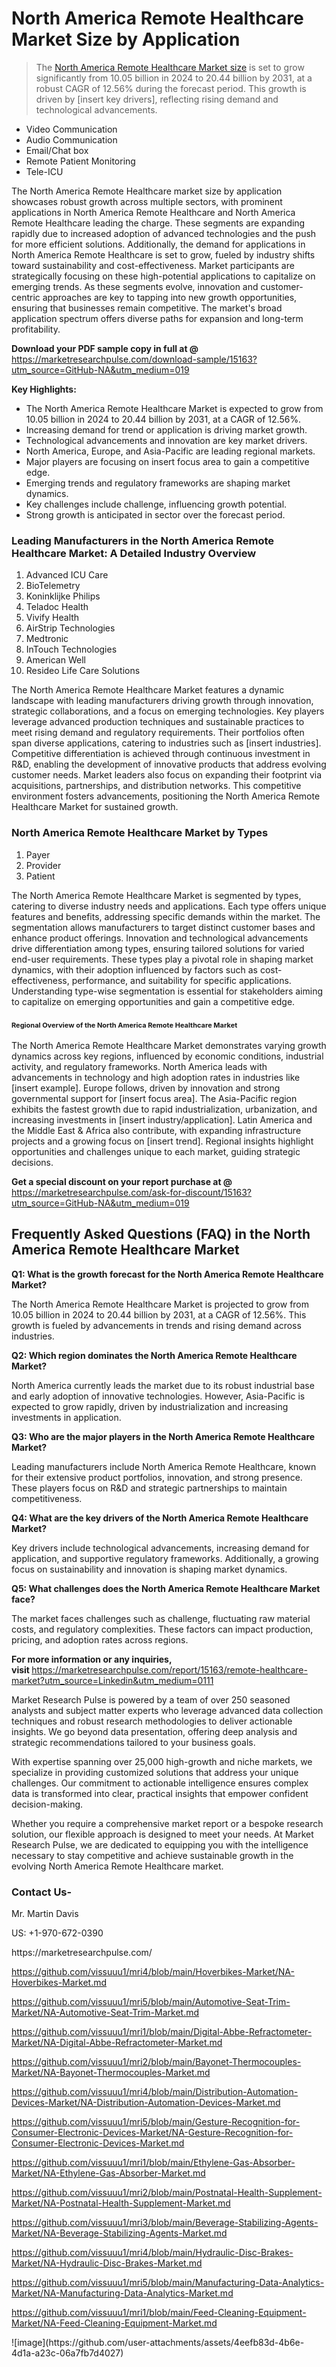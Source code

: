 <h1>North America Remote Healthcare Market&nbsp;Size by Application</h1><blockquote><p>The <a href="https://marketresearchpulse.com/download-sample/15163?utm_source=GitHub-NA&amp;utm_medium=019">North America Remote Healthcare Market size</a> is set to grow significantly from 10.05 billion in 2024 to 20.44 billion by 2031, at a robust CAGR of 12.56% during the forecast period. This growth is driven by [insert key drivers], reflecting rising demand and technological advancements.</p></blockquote><ul><li>Video Communication<li> Audio Communication<li> Email/Chat box<li> Remote Patient Monitoring<li> Tele-ICU</li></ul><p>The North America Remote Healthcare market size by application showcases robust growth across multiple sectors, with prominent applications in North America Remote Healthcare and North America Remote Healthcare leading the charge. These segments are expanding rapidly due to increased adoption of advanced technologies and the push for more efficient solutions. Additionally, the demand for applications in North America Remote Healthcare is set to grow, fueled by industry shifts toward sustainability and cost-effectiveness. Market participants are strategically focusing on these high-potential applications to capitalize on emerging trends. As these segments evolve, innovation and customer-centric approaches are key to tapping into new growth opportunities, ensuring that businesses remain competitive. The market's broad application spectrum offers diverse paths for expansion and long-term profitability.</p><p><strong>Download your PDF sample copy in full at @ </strong><a href="https://marketresearchpulse.com/download-sample/15163?utm_source=GitHub-NA&amp;utm_medium=019">https://marketresearchpulse.com/download-sample/15163?utm_source=GitHub-NA&amp;utm_medium=019</a></p><p><strong>Key Highlights: </strong></p><ul><li>The North America Remote Healthcare Market is expected to grow from 10.05 billion in 2024 to 20.44 billion by 2031, at a CAGR of 12.56%.</li><li>Increasing demand for trend or application is driving market growth.</li><li>Technological advancements and innovation are key market drivers.</li><li>North America, Europe, and Asia-Pacific are leading regional markets.</li><li>Major players are focusing on insert focus area to gain a competitive edge.</li><li>Emerging trends and regulatory frameworks are shaping market dynamics.</li><li>Key challenges include challenge, influencing growth potential.</li><li>Strong growth is anticipated in sector over the forecast period.</li></ul><h3>Leading Manufacturers in the North America Remote Healthcare Market: A Detailed Industry Overview</h3><ol><li>Advanced ICU Care</li><li>BioTelemetry</li><li>Koninklijke Philips</li><li>Teladoc Health</li><li>Vivify Health</li><li>AirStrip Technologies</li><li>Medtronic</li><li>InTouch Technologies</li><li>American Well</li><li>Resideo Life Care Solutions</li></ol><div class="flex max-w-full flex-col flex-grow"><div class="min-h-8 text-message flex w-full flex-col items-end gap-2 whitespace-normal break-words [.text-message+&amp;]:mt-5" dir="auto" data-message-author-role="assistant" data-message-id="fd8432e4-4910-450d-b182-61b7bfb0a01f" data-message-model-slug="gpt-4o"><div class="flex w-full flex-col gap-1 empty:hidden first:pt-[3px]"><div class="markdown prose w-full break-words dark:prose-invert light"><p>The North America Remote Healthcare Market features a dynamic landscape with leading manufacturers driving growth through innovation, strategic collaborations, and a focus on emerging technologies. Key players leverage advanced production techniques and sustainable practices to meet rising demand and regulatory requirements. Their portfolios often span diverse applications, catering to industries such as [insert industries]. Competitive differentiation is achieved through continuous investment in R&amp;D, enabling the development of innovative products that address evolving customer needs. Market leaders also focus on expanding their footprint via acquisitions, partnerships, and distribution networks. This competitive environment fosters advancements, positioning the North America Remote Healthcare Market for sustained growth.</p></div></div></div></div><h3>North America Remote Healthcare Market by Types</h3><ol><li>Payer<li> Provider<li> Patient</li></ol><div class="flex max-w-full flex-col flex-grow"><div class="min-h-8 text-message flex w-full flex-col items-end gap-2 whitespace-normal break-words [.text-message+&amp;]:mt-5" dir="auto" data-message-author-role="assistant" data-message-id="084470be-0bb7-4664-bddf-5156b4f41249" data-message-model-slug="gpt-4o-mini"><div class="flex w-full flex-col gap-1 empty:hidden first:pt-[3px]"><div class="markdown prose w-full break-words dark:prose-invert light"><p>The North America Remote Healthcare Market is segmented by types, catering to diverse industry needs and applications. Each type offers unique features and benefits, addressing specific demands within the market. The segmentation allows manufacturers to target distinct customer bases and enhance product offerings. Innovation and technological advancements drive differentiation among types, ensuring tailored solutions for varied end-user requirements. These types play a pivotal role in shaping market dynamics, with their adoption influenced by factors such as cost-effectiveness, performance, and suitability for specific applications. Understanding type-wise segmentation is essential for stakeholders aiming to capitalize on emerging opportunities and gain a competitive edge.</p></div></div></div></div><h3><span style="font-size: 11px;">Regional Overview of the North America Remote Healthcare Market</span></h3><div class="flex max-w-full flex-col flex-grow"><div class="min-h-8 text-message flex w-full flex-col items-end gap-2 whitespace-normal break-words [.text-message+&amp;]:mt-5" dir="auto" data-message-author-role="assistant" data-message-id="e9038762-ce64-4e30-91c9-9bd413514231" data-message-model-slug="gpt-4o-mini"><div class="flex w-full flex-col gap-1 empty:hidden first:pt-[3px]"><div class="markdown prose w-full break-words dark:prose-invert light"><p>The North America Remote Healthcare Market demonstrates varying growth dynamics across key regions, influenced by economic conditions, industrial activity, and regulatory frameworks. North America leads with advancements in technology and high adoption rates in industries like [insert example]. Europe follows, driven by innovation and strong governmental support for [insert focus area]. The Asia-Pacific region exhibits the fastest growth due to rapid industrialization, urbanization, and increasing investments in [insert industry/application]. Latin America and the Middle East &amp; Africa also contribute, with expanding infrastructure projects and a growing focus on [insert trend]. Regional insights highlight opportunities and challenges unique to each market, guiding strategic decisions.</p></div></div></div></div><p><strong>Get a special discount on your report purchase at @ </strong><a href="https://marketresearchpulse.com/ask-for-discount/15163?utm_source=GitHub-NA&amp;utm_medium=019">https://marketresearchpulse.com/ask-for-discount/15163?utm_source=GitHub-NA&amp;utm_medium=019</a></p><h2>Frequently Asked Questions (FAQ) in the North America Remote Healthcare Market</h2><p><strong>Q1: What is the growth forecast for the North America Remote Healthcare Market?</strong></p><p>The North America Remote Healthcare Market is projected to grow from 10.05 billion in 2024 to 20.44 billion by 2031, at a CAGR of 12.56%. This growth is fueled by advancements in trends and rising demand across industries.</p><p><strong>Q2: Which region dominates the North America Remote Healthcare Market?</strong></p><p>North America currently leads the market due to its robust industrial base and early adoption of innovative technologies. However, Asia-Pacific is expected to grow rapidly, driven by industrialization and increasing investments in application.</p><p><strong>Q3: Who are the major players in the North America Remote Healthcare Market?</strong></p><p>Leading manufacturers include North America Remote Healthcare, known for their extensive product portfolios, innovation, and strong presence. These players focus on R&amp;D and strategic partnerships to maintain competitiveness.</p><p><strong>Q4: What are the key drivers of the North America Remote Healthcare Market?</strong></p><p>Key drivers include technological advancements, increasing demand for application, and supportive regulatory frameworks. Additionally, a growing focus on sustainability and innovation is shaping market dynamics.</p><p><strong>Q5: What challenges does the North America Remote Healthcare Market face?</strong></p><p>The market faces challenges such as challenge, fluctuating raw material costs, and regulatory complexities. These factors can impact production, pricing, and adoption rates across regions.</p><p><strong>For more information or any inquiries, visit&nbsp;</strong><a href="https://marketresearchpulse.com/report/15163/remote-healthcare-market?utm_source=Linkedin&utm_medium=0111">https://marketresearchpulse.com/report/15163/remote-healthcare-market?utm_source=Linkedin&utm_medium=0111</a></p><p>Market Research Pulse is powered by a team of over 250 seasoned analysts and subject matter experts who leverage advanced data collection techniques and robust research methodologies to deliver actionable insights. We go beyond data presentation, offering deep analysis and strategic recommendations tailored to your business goals.</p><p>With expertise spanning over 25,000 high-growth and niche markets, we specialize in providing customized solutions that address your unique challenges. Our commitment to actionable intelligence ensures complex data is transformed into clear, practical insights that empower confident decision-making.</p><p>Whether you require a comprehensive market report or a bespoke research solution, our flexible approach is designed to meet your needs. At Market Research Pulse, we are dedicated to equipping you with the intelligence necessary to stay competitive and achieve sustainable growth in the evolving North America Remote Healthcare market.</p><h3><strong>Contact Us-</strong></h3><p>Mr. Martin Davis</p><p>US: +1-970-672-0390</p><p>https://marketresearchpulse.com/</p><p><a href="https://github.com/vissuuu1/mri4/blob/main/Hoverbikes-Market/NA-Hoverbikes-Market.md">https://github.com/vissuuu1/mri4/blob/main/Hoverbikes-Market/NA-Hoverbikes-Market.md</a></p><p><a href="https://github.com/vissuuu1/mri5/blob/main/Automotive-Seat-Trim-Market/NA-Automotive-Seat-Trim-Market.md">https://github.com/vissuuu1/mri5/blob/main/Automotive-Seat-Trim-Market/NA-Automotive-Seat-Trim-Market.md</a></p><p><a href="https://github.com/vissuuu1/mri1/blob/main/Digital-Abbe-Refractometer-Market/NA-Digital-Abbe-Refractometer-Market.md">https://github.com/vissuuu1/mri1/blob/main/Digital-Abbe-Refractometer-Market/NA-Digital-Abbe-Refractometer-Market.md</a></p><p><a href="https://github.com/vissuuu1/mri2/blob/main/Bayonet-Thermocouples-Market/NA-Bayonet-Thermocouples-Market.md">https://github.com/vissuuu1/mri2/blob/main/Bayonet-Thermocouples-Market/NA-Bayonet-Thermocouples-Market.md</a></p><p><a href="https://github.com/vissuuu1/mri4/blob/main/Distribution-Automation-Devices-Market/NA-Distribution-Automation-Devices-Market.md">https://github.com/vissuuu1/mri4/blob/main/Distribution-Automation-Devices-Market/NA-Distribution-Automation-Devices-Market.md</a></p><p><a href="https://github.com/vissuuu1/mri5/blob/main/Gesture-Recognition-for-Consumer-Electronic-Devices-Market/NA-Gesture-Recognition-for-Consumer-Electronic-Devices-Market.md">https://github.com/vissuuu1/mri5/blob/main/Gesture-Recognition-for-Consumer-Electronic-Devices-Market/NA-Gesture-Recognition-for-Consumer-Electronic-Devices-Market.md</a></p><p><a href="https://github.com/vissuuu1/mri1/blob/main/Ethylene-Gas-Absorber-Market/NA-Ethylene-Gas-Absorber-Market.md">https://github.com/vissuuu1/mri1/blob/main/Ethylene-Gas-Absorber-Market/NA-Ethylene-Gas-Absorber-Market.md</a></p><p><a href="https://github.com/vissuuu1/mri2/blob/main/Postnatal-Health-Supplement-Market/NA-Postnatal-Health-Supplement-Market.md">https://github.com/vissuuu1/mri2/blob/main/Postnatal-Health-Supplement-Market/NA-Postnatal-Health-Supplement-Market.md</a></p><p><a href="https://github.com/vissuuu1/mri3/blob/main/Beverage-Stabilizing-Agents-Market/NA-Beverage-Stabilizing-Agents-Market.md">https://github.com/vissuuu1/mri3/blob/main/Beverage-Stabilizing-Agents-Market/NA-Beverage-Stabilizing-Agents-Market.md</a></p><p><a href="https://github.com/vissuuu1/mri4/blob/main/Hydraulic-Disc-Brakes-Market/NA-Hydraulic-Disc-Brakes-Market.md">https://github.com/vissuuu1/mri4/blob/main/Hydraulic-Disc-Brakes-Market/NA-Hydraulic-Disc-Brakes-Market.md</a></p><p><a href="https://github.com/vissuuu1/mri5/blob/main/Manufacturing-Data-Analytics-Market/NA-Manufacturing-Data-Analytics-Market.md">https://github.com/vissuuu1/mri5/blob/main/Manufacturing-Data-Analytics-Market/NA-Manufacturing-Data-Analytics-Market.md</a></p><p><a href="https://github.com/vissuuu1/mri1/blob/main/Feed-Cleaning-Equipment-Market/NA-Feed-Cleaning-Equipment-Market.md">https://github.com/vissuuu1/mri1/blob/main/Feed-Cleaning-Equipment-Market/NA-Feed-Cleaning-Equipment-Market.md</a></p>
![image](https://github.com/user-attachments/assets/4eefb83d-4b6e-4d1a-a23c-06a7fb7d4027)
